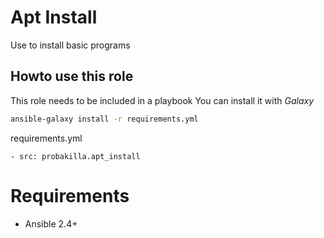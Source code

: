 # Apt Install

Use to install basic programs

## Howto use this role

This role needs to be included in a playbook
You can install it with *Galaxy*

```bash
ansible-galaxy install -r requirements.yml
```

requirements.yml
```
- src: probakilla.apt_install
```

# Requirements

- Ansible 2.4+
